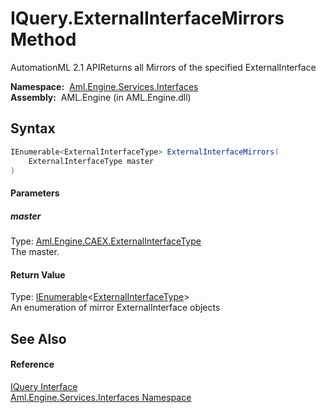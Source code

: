 IQuery.ExternalInterfaceMirrors Method
======================================
AutomationML 2.1 APIReturns all Mirrors of the specified ExternalInterface

  **Namespace:**  [Aml.Engine.Services.Interfaces][1]  
  **Assembly:**  AML.Engine (in AML.Engine.dll)

Syntax
------

```csharp
IEnumerable<ExternalInterfaceType> ExternalInterfaceMirrors(
	ExternalInterfaceType master
)
```

#### Parameters

##### *master*
Type: [Aml.Engine.CAEX.ExternalInterfaceType][2]  
The master.

#### Return Value
Type: [IEnumerable][3]&lt;[ExternalInterfaceType][2]>  
 An enumeration of mirror ExternalInterface objects 

See Also
--------

#### Reference
[IQuery Interface][4]  
[Aml.Engine.Services.Interfaces Namespace][1]  

[1]: ../README.md
[2]: ../../Aml.Engine.CAEX/ExternalInterfaceType/README.md
[3]: https://docs.microsoft.com/dotnet/api/system.collections.generic.ienumerable-1
[4]: README.md
[5]: https://www.automationml.org
[6]: ../../icons/logoShade.png